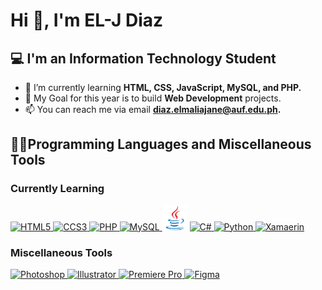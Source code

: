 # Hi 👋, I'm EL-J Diaz

## 💻 I'm an Information Technology Student
- 🌱 I’m currently learning **HTML, CSS, JavaScript, MySQL, and PHP.**
- 🔭 My Goal for this year is to build **Web Development** projects.
- 📫 You can reach me via email **diaz.elmaliajane@auf.edu.ph.**

## 👩‍💻Programming Languages and Miscellaneous Tools
### Currently Learning
<p align="left"> 
  <a href="https://developer.mozilla.org/en-US/docs/Web/HTML" target="_blank" rel="noreferrer"> <img src="https://vectorwiki.com/images/7Gvnx__html5.svg" alt="HTML5" width="40" height="40"/> </a> 
  <a href="https://developer.mozilla.org/en-US/docs/Web/CSS" target="_blank" rel="noreferrer"> <img src="https://upload.wikimedia.org/wikipedia/commons/d/d5/CSS3_logo_and_wordmark.svg" alt="CCS3" width="40" height="40"/> </a> 
  <a href="https://www.php.net/" target="_blank" rel="noreferrer"> <img src="https://www.php.net/images/logos/new-php-logo.svg" alt="PHP" width="40" height="40"/> </a>
  <a href="https://www.mysql.com/" target="_blank" rel="noreferrer"> <img src="https://www.mysql.com/common/logos/logo-mysql-170x115.png" alt="MySQL" width="65" height="40"/> </a>
  <a href="https://www.java.com" target="_blank" rel="noreferrer"> <img src="https://raw.githubusercontent.com/devicons/devicon/master/icons/java/java-original.svg" alt="Java" width="40" height="40"/></a> 
  <a href="https://learn.microsoft.com/en-us/dotnet/csharp/tour-of-csharp/" target="_blank" rel="noreferrer"> <img src="https://vectorwiki.com/images/qsXFI__c.svg" alt="C#"  width="40" height="40"/> </a> 
  <a href="https://www.python.org" target="_blank" rel="noreferrer"> <img src="https://vectorwiki.com/images/6QLCw__python.svg" alt="Python" width="40" height="40"/> </a>
  <a href="https://https://dotnet.microsoft.com/en-us/apps/xamarin" target="_blank" rel="noreferrer"> <img src="https://vectorwiki.com/images/6QLCw__python.svg" alt="Xamaerin" width="70" height="40"/> </a> 
</p>

### Miscellaneous Tools
<p align="left"> 
  <a href="https://www.adobe.com/products/photoshop.html" target="_blank" rel="noreferrer"> <img src="https://vectorwiki.com/images/IqKa8__adobe-photoshop.svg" alt="Photoshop" width="40" height="40"/> </a> 
  <a href="https://www.adobe.com/products/illustrator.html" target="_blank" rel="noreferrer"> <img src="https://vectorwiki.com/images/gOzyY__adobe-illustrator-cc-icon.svg" alt="Illustrator" width="40" height="40"/> </a> 
  <a href="https://www.adobe.com/products/premiere.html" target="_blank" rel="noreferrer"> <img src="https://upload.wikimedia.org/wikipedia/commons/4/40/Adobe_Premiere_Pro_CC_icon.svg" alt="Premiere Pro" width="40" height="40"/> </a> 
    <a href="https://www.figma.com/" target="_blank" rel="noreferrer"> <img src="https://upload.wikimedia.org/wikipedia/commons/3/33/Figma-logo.svg" alt="Figma" width="40" height="40"/> </a> 
</p>
